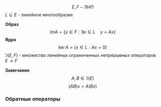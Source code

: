 $$
E, F - \text{ЛНП}
$$
$L \subseteq E$ - линейное многообразие

**Образ**
$$
Im A = \left\{ y \in F: \exists x \in L\quad y=Ax \right\} 
$$
**Ядро**
$$
\ker A = \{ x\in L: Ax = 0 \}
$$
$\Im(E, F)$ - множество линейных ограниченных непрерывных операторов $E\to F$

**Замечание**
$$
A, B \in \Im(E)
$$
$$
(AB){x} = A\left( Bx \right) 
$$


### Обратные операторы







